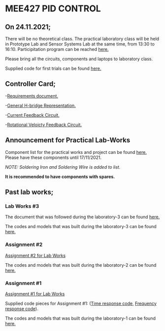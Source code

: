 # MEE427 PID CONTROL

## On 24.11.2021;

There will be no theoretical class. The practical laboratory class will be held in Prototype Lab and Sensor Systems Lab at the same time, from 13:30 to 16:10. Participitation program can be reached [here.](https://github.com/mee427/mee427.github.io/blob/master/PID%20Groups_23112021.pdf)

Please bring all the circuits, components and laptops to laboratory class.

Supplied code for first trials can be found [here.](https://github.com/mee427/ccs-c-codes/blob/master/SuppliedCode_1.c)

## Controller Card;

-[Requirements document.](https://github.com/mee427/mee427.github.io/blob/master/Requirements.pdf)

-[General H-bridge Representation.](https://github.com/mee427/circuits/blob/master/H_bridge.PNG)

-[Current Feedback Circuit.](https://github.com/mee427/circuits/blob/master/Current%20Feedback.PNG)

-[Rotational Veloicty Feedback Circuit.](https://github.com/mee427/circuits/blob/master/Rotational%20Velocity%20Feedback.PNG)

## Announcement for Practical Lab-Works

Component list for the practical works and project can be found [here.](https://github.com/mee427/mee427.github.io/blob/master/Part%20List.pdf) Please have these components until 17/11/2021.

_NOTE: Soldering Iron and Soldering Wire is added to list._

**It is recommended to have components with spares.**

## Past lab works;

### Lab Works #3

The document that was followed during the laboratory-3 can be found [here.](https://github.com/mee427/mee427.github.io/blob/master/week3.pdf)

The codes and models that was built during the laboratory-3 can be found [here.](https://github.com/mee427/mee427.github.io/tree/master/Codes%20and%20Models%20for%20Assignment%203)

### Assignment #2

[Assignment #2 for Lab Works](https://github.com/mee427/mee427.github.io/blob/master/MEE427_Assignment2.pdf)

The codes and models that was built during the laboratory-2 can be found [here.](https://github.com/mee427/mee427.github.io/tree/master/Codes%20and%20Models%20for%20Assignment%202)

### Assignment #1

[Assignment #1 for Lab Works](https://github.com/mee427/mee427.github.io/blob/master/MEE427_Assignment1.pdf)

Supplied code pieces for Assignment #1: ([Time response code](https://github.com/mee427/mee427.github.io/blob/master/feedbackSystem.py), [Frequency response code](https://github.com/mee427/mee427.github.io/blob/master/bodeDiagram.py)).

The codes and models that was built during the laboratory-1 can be found [here.](https://github.com/mee427/mee427.github.io/tree/master/Codes%20and%20Models%20for%20Assignment%201)
